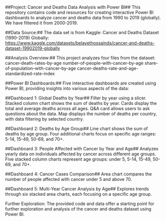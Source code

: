 ##Project: Cancer and Deaths Data Analysis with Power BI##
This repository contains code and resources for creating interactive Power BI dashboards to analyze cancer and deaths data from 1990 to 2019 (globally). We have filtered it from 2000-2019.

##Data Source:##
The data set is from Kaggle: Cancer and Deaths Dataset (1990-2019) Globally: https://www.kaggle.com/datasets/belayethossainds/cancer-and-deaths-dataset-19902019-globally

##Analysis Overview:##
This project analyzes four files from the dataset:
cancer-death-rates-by-age
number-of-people-with-cancer-by-age
share-of-population-with-cancer-by-age
cancer-deaths-rate-and-age-standardized-rate-index

##Power BI Dashboards:##
Five interactive dashboards are created using Power BI, providing insights into various aspects of the data:

##Dashboard 1: Global Deaths by Year##
Filter by year using a slicer.
Stacked column chart shows the sum of deaths by year.
Cards display the total and average deaths across all ages.
Q&A card allows users to ask questions about the data.
Map displays the number of deaths per country, with data filtering by selected country.

##Dashboard 2: Deaths by Age Group##
Line chart shows the sum of deaths by age group.
Four additional charts focus on specific age ranges: 5-14, 15-49, 50-69, and 70+.

##Dashboard 3: People Affected with Cancer by Year and Age##
Analyzes yearly data on individuals affected by cancer across different age groups.
Five stacked column charts represent age groups: under 5, 5-14, 15-49, 50-69, and 70+.

##Dashboard 4: Cancer Cases Comparison##
Area chart compares the number of people affected with cancer under 5 and above 70.

##Dashboard 5: Multi-Year Cancer Analysis by Age##
Explores trends through six stacked area charts, each focusing on a specific age group.

Further Exploration:
The provided code and data offer a starting point for further exploration and analysis of the cancer and deaths dataset using Power BI.

